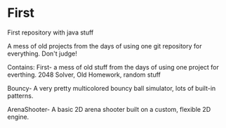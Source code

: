 # First
First repository with java stuff

A mess of old projects from the days of using one git repository for everything. Don't judge!

Contains:
First- a mess of old stuff from the days of using one project for everthing.
2048 Solver, Old Homework, random stuff

Bouncy- A very pretty multicolored bouncy ball simulator, lots of built-in patterns.

ArenaShooter- A basic 2D arena shooter built on a custom, flexible 2D engine.
